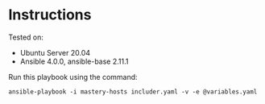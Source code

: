 # Instructions

Tested on:
- Ubuntu Server 20.04
- Ansible 4.0.0, ansible-base 2.11.1

Run this playbook using the command:

    ansible-playbook -i mastery-hosts includer.yaml -v -e @variables.yaml

